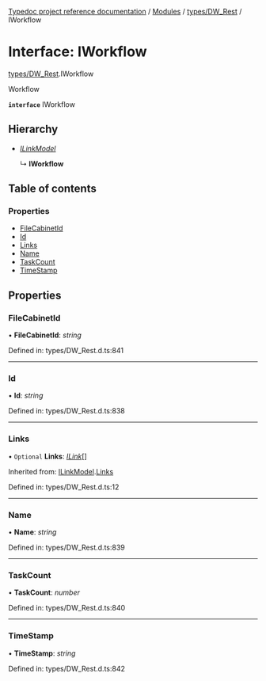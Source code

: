 [Typedoc project reference documentation](../README.md) / [Modules](../modules.md) / [types/DW_Rest](../modules/types_dw_rest.md) / IWorkflow

# Interface: IWorkflow

[types/DW_Rest](../modules/types_dw_rest.md).IWorkflow

Workflow

**`interface`** IWorkflow

## Hierarchy

* [*ILinkModel*](types_dw_rest.ilinkmodel.md)

  ↳ **IWorkflow**

## Table of contents

### Properties

- [FileCabinetId](types_dw_rest.iworkflow.md#filecabinetid)
- [Id](types_dw_rest.iworkflow.md#id)
- [Links](types_dw_rest.iworkflow.md#links)
- [Name](types_dw_rest.iworkflow.md#name)
- [TaskCount](types_dw_rest.iworkflow.md#taskcount)
- [TimeStamp](types_dw_rest.iworkflow.md#timestamp)

## Properties

### FileCabinetId

• **FileCabinetId**: *string*

Defined in: types/DW_Rest.d.ts:841

___

### Id

• **Id**: *string*

Defined in: types/DW_Rest.d.ts:838

___

### Links

• `Optional` **Links**: [*ILink*](types_dw_rest.ilink.md)[]

Inherited from: [ILinkModel](types_dw_rest.ilinkmodel.md).[Links](types_dw_rest.ilinkmodel.md#links)

Defined in: types/DW_Rest.d.ts:12

___

### Name

• **Name**: *string*

Defined in: types/DW_Rest.d.ts:839

___

### TaskCount

• **TaskCount**: *number*

Defined in: types/DW_Rest.d.ts:840

___

### TimeStamp

• **TimeStamp**: *string*

Defined in: types/DW_Rest.d.ts:842
